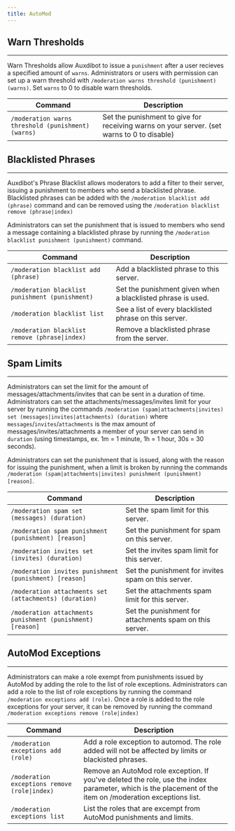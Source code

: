 ```yaml
---
title: AutoMod
---
```


## Warn Thresholds

-----

Warn Thresholds allow Auxdibot to issue a `punishment` after a user recieves a specified amount of `warns`. Administrators or users with permission can set up a warn threshold with `/moderation warns threshold (punishment) (warns)`. Set `warns` to 0 to disable warn thresholds.

| Command  | Description |
| ------------- | ------------------- |
| `/moderation warns threshold (punishment) (warns)`| Set the punishment to give for receiving warns on your server. (set warns to 0 to disable) |

## Blacklisted Phrases

-----

Auxdibot's Phrase Blacklist allows moderators to add a filter to their server, issuing a punishment to members who send a blacklisted phrase. Blacklisted phrases can be added with the `/moderation blacklist add (phrase)` command and can be removed using the `/moderation blacklist remove (phrase|index)`

Administrators can set the punishment that is issued to members who send a message containing a blacklisted phrase by running the `/moderation blacklist punishment (punishment)` command.

| Command  | Description |
| ------------- | ------------------- |
| `/moderation blacklist add (phrase)`| Add a blacklisted phrase to this server. |
| `/moderation blacklist punishment (punishment)`| Set the punishment given when a blacklisted phrase is used. |
| `/moderation blacklist list`| See a list of every blacklisted phrase on this server. |
| `/moderation blacklist remove (phrase\|index)`| Remove a blacklisted phrase from the server. |

## Spam Limits

-----

Administrators can set the limit for the amount of messages/attachments/invites that can be sent in a duration of time. Administrators can set the attachments/messages/invites limit for your server by running the commands `/moderation (spam|attachments|invites) set (messages|invites|attachments) (duration)` where `messages`/`invites`/`attachments` is the max amount of messages/invites/attachments a member of your server can send in `duration` (using timestamps, ex. 1m = 1 minute, 1h = 1 hour, 30s = 30 seconds).

Administrators can set the punishment that is issued, along with the reason for issuing the punishment, when a limit is broken by running the commands `/moderation (spam|attachments|invites) punishment (punishment) [reason]`.

| Command  | Description |
| ------------- | ------------------- |
| `/moderation spam set (messages) (duration)`| Set the spam limit for this server. |
| `/moderation spam punishment (punishment) [reason]`| Set the punishment for spam on this server. |
| `/moderation invites set (invites) (duration)`| Set the invites spam limit for this server. |
| `/moderation invites punishment (punishment) [reason]`| Set the punishment for invites spam on this server. |
| `/moderation attachments set (attachments) (duration)`| Set the attachments spam limit for this server. |
| `/moderation attachments punishment (punishment) [reason]`| Set the punishment for attachments spam on this server. |

## AutoMod Exceptions

----

Administrators can make a role exempt from punishments issued by AutoMod by adding the role to the list of role exceptions. Administrators can add a role to the list of role exceptions by running the command `/moderation exceptions add (role)`. Once a role is added to the role exceptions for your server, it can be removed by running the command `/moderation exceptions remove (role|index)`

| Command  | Description |
| ------------- | ------------------- |
| `/moderation exceptions add (role)`| Add a role exception to automod. The role added will not be affected by limits or blackisted phrases. |
| `/moderation exceptions remove (role\|index)`| Remove an AutoMod role exception. If you've deleted the role, use the index parameter, which is the placement of the item on /moderation exceptions list. |
| `/moderation exceptions list`| List the roles that are excempt from AutoMod punishments and limits. |